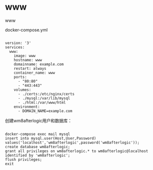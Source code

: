 # www
www

docker-compose.yml
<pre><code>
version: '3'
services:
  www:
    image: www
    hostname: www
    domainname: example.com
    restart: always
    container_name: www
    ports:
      - "80:80"
      - "443:443"
    volumes:
      - ./certs:/etc/nginx/certs
      - ./mysql:/var/lib/mysql
      - ./html:/var/www/html
    environment:
      - DOMAIN_NAME=example.com
</code></pre>

创建wm8afterlogic用户和数据库：
<pre><code>
docker-compose exec mail mysql
insert into mysql.user(Host,User,Password) values('localhost','wm8afterlogic',password('wm8afterlogic'));
create database wm8afterlogic;
grant all privileges on wm8afterlogic.* to wm8afterlogic@localhost identified by 'wm8afterlogic';
flush privileges;
exit
</code></pre>
